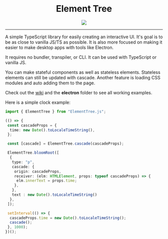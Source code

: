 <h1 align="center">
  Element Tree
</h1>

<p align="center">
<img src="https://i.ibb.co/Hqf8tjz/ettree-jpg.png">
</p>

---

A simple TypeScript library for easily creating an interactive UI. It's goal is to be as close to vanilla JS/TS as possible. It is also more focused on making it easier to make desktop apps with tools like Electron. 

It requires no bundler, transpiler, or CLI. It can be used with TypeScript or vanilla JS. 

You can make stateful components as well as stateless elements. Stateless elements can still be updated with cascade. Another feature is loading CSS modules and auto adding them to the page. 

Check out the [wiki](https://github.com/Divine-Star-Software/ElementTree/wiki) and the **electron** folder to see all working examples. 

Here is a simple clock example: 

```ts
import { ElementTree } from "ElementTree.js";

(() => {
 const cascadeProps = {
  time: new Date().toLocaleTimeString(),
 };

 const [cascade] = ElementTree.cascade(cascadeProps);

 ElementTree.bloomRoot([
  {
   type: "p",
   cascade: {
    origin: cascadeProps,
    receiver: (elm: HTMLElement, props: typeof cascadeProps) => {
     elm.innerText = props.time;
    },
   },
   text : new Date().toLocaleTimeString()
  },
 ]);

 setInterval(() => {
  cascadeProps.time = new Date().toLocaleTimeString();
  cascade();
 }, 1000);
})();


```





